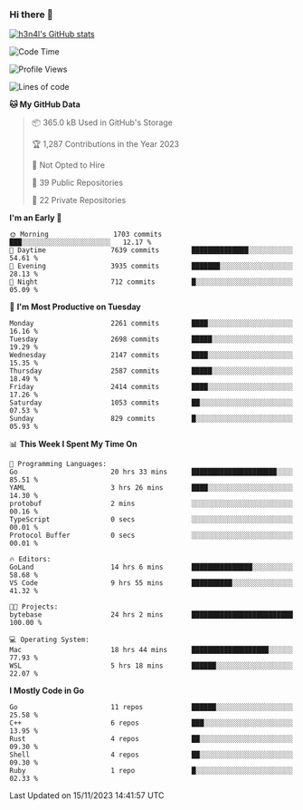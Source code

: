 ### Hi there 👋

[![h3n4l's GitHub stats](https://github-readme-stats.vercel.app/api?username=h3n4l&count_private=true&show_icons=true&theme=radical)](https://github.com/h3n4l/github-readme-stats)

<!--START_SECTION:waka-->
![Code Time](http://img.shields.io/badge/Code%20Time-1%2C708%20hrs%2031%20mins-blue)

![Profile Views](http://img.shields.io/badge/Profile%20Views-0-blue)

![Lines of code](https://img.shields.io/badge/From%20Hello%20World%20I%27ve%20Written-3.7%20million%20lines%20of%20code-blue)

**🐱 My GitHub Data** 

> 📦 365.0 kB Used in GitHub's Storage 
 > 
> 🏆 1,287 Contributions in the Year 2023
 > 
> 🚫 Not Opted to Hire
 > 
> 📜 39 Public Repositories 
 > 
> 🔑 22 Private Repositories 
 > 
**I'm an Early 🐤** 

```text
🌞 Morning                1703 commits        ███░░░░░░░░░░░░░░░░░░░░░░   12.17 % 
🌆 Daytime                7639 commits        ██████████████░░░░░░░░░░░   54.61 % 
🌃 Evening                3935 commits        ███████░░░░░░░░░░░░░░░░░░   28.13 % 
🌙 Night                  712 commits         █░░░░░░░░░░░░░░░░░░░░░░░░   05.09 % 
```
📅 **I'm Most Productive on Tuesday** 

```text
Monday                   2261 commits        ████░░░░░░░░░░░░░░░░░░░░░   16.16 % 
Tuesday                  2698 commits        █████░░░░░░░░░░░░░░░░░░░░   19.29 % 
Wednesday                2147 commits        ████░░░░░░░░░░░░░░░░░░░░░   15.35 % 
Thursday                 2587 commits        █████░░░░░░░░░░░░░░░░░░░░   18.49 % 
Friday                   2414 commits        ████░░░░░░░░░░░░░░░░░░░░░   17.26 % 
Saturday                 1053 commits        ██░░░░░░░░░░░░░░░░░░░░░░░   07.53 % 
Sunday                   829 commits         █░░░░░░░░░░░░░░░░░░░░░░░░   05.93 % 
```


📊 **This Week I Spent My Time On** 

```text
💬 Programming Languages: 
Go                       20 hrs 33 mins      █████████████████████░░░░   85.51 % 
YAML                     3 hrs 26 mins       ████░░░░░░░░░░░░░░░░░░░░░   14.30 % 
protobuf                 2 mins              ░░░░░░░░░░░░░░░░░░░░░░░░░   00.16 % 
TypeScript               0 secs              ░░░░░░░░░░░░░░░░░░░░░░░░░   00.01 % 
Protocol Buffer          0 secs              ░░░░░░░░░░░░░░░░░░░░░░░░░   00.01 % 

🔥 Editors: 
GoLand                   14 hrs 6 mins       ███████████████░░░░░░░░░░   58.68 % 
VS Code                  9 hrs 55 mins       ██████████░░░░░░░░░░░░░░░   41.32 % 

🐱‍💻 Projects: 
bytebase                 24 hrs 2 mins       █████████████████████████   100.00 % 

💻 Operating System: 
Mac                      18 hrs 44 mins      ███████████████████░░░░░░   77.93 % 
WSL                      5 hrs 18 mins       ██████░░░░░░░░░░░░░░░░░░░   22.07 % 
```

**I Mostly Code in Go** 

```text
Go                       11 repos            ██████░░░░░░░░░░░░░░░░░░░   25.58 % 
C++                      6 repos             ███░░░░░░░░░░░░░░░░░░░░░░   13.95 % 
Rust                     4 repos             ██░░░░░░░░░░░░░░░░░░░░░░░   09.30 % 
Shell                    4 repos             ██░░░░░░░░░░░░░░░░░░░░░░░   09.30 % 
Ruby                     1 repo              █░░░░░░░░░░░░░░░░░░░░░░░░   02.33 % 
```




 Last Updated on 15/11/2023 14:41:57 UTC
<!--END_SECTION:waka-->

